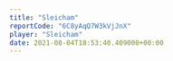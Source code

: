 ```yaml
---
title: "Sleicham"
reportCode: "6C8yAqQ7W3kVjJnX"
player: "Sleicham"
date: 2021-08-04T18:53:40.409000+00:00
---
```

